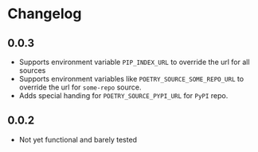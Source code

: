 # Changelog

## 0.0.3

- Supports environment variable `PIP_INDEX_URL` to override the url for all sources
- Supports environment variables like `POETRY_SOURCE_SOME_REPO_URL` to override the url for `some-repo` source.
- Adds special handing for `POETRY_SOURCE_PYPI_URL` for `PyPI` repo.

## 0.0.2

- Not yet functional and barely tested
